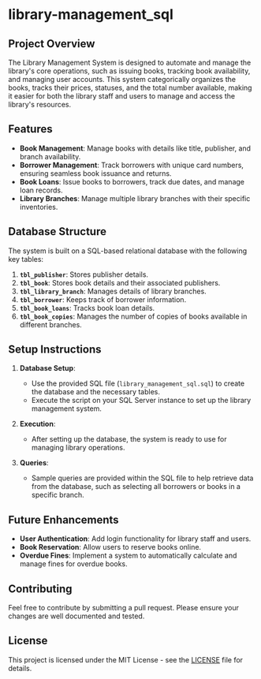 # library-management_sql

## Project Overview

The Library Management System is designed to automate and manage the library's core operations, such as issuing books, tracking book availability, and managing user accounts. This system categorically organizes the books, tracks their prices, statuses, and the total number available, making it easier for both the library staff and users to manage and access the library's resources.

## Features

- **Book Management**: Manage books with details like title, publisher, and branch availability.
- **Borrower Management**: Track borrowers with unique card numbers, ensuring seamless book issuance and returns.
- **Book Loans**: Issue books to borrowers, track due dates, and manage loan records.
- **Library Branches**: Manage multiple library branches with their specific inventories.

## Database Structure

The system is built on a SQL-based relational database with the following key tables:

1. **`tbl_publisher`**: Stores publisher details.
2. **`tbl_book`**: Stores book details and their associated publishers.
3. **`tbl_library_branch`**: Manages details of library branches.
4. **`tbl_borrower`**: Keeps track of borrower information.
5. **`tbl_book_loans`**: Tracks book loan details.
6. **`tbl_book_copies`**: Manages the number of copies of books available in different branches.

## Setup Instructions

1. **Database Setup**:
   - Use the provided SQL file (`library_management_sql.sql`) to create the database and the necessary tables.
   - Execute the script on your SQL Server instance to set up the library management system.

2. **Execution**:
   - After setting up the database, the system is ready to use for managing library operations.

3. **Queries**:
   - Sample queries are provided within the SQL file to help retrieve data from the database, such as selecting all borrowers or books in a specific branch.

## Future Enhancements

- **User Authentication**: Add login functionality for library staff and users.
- **Book Reservation**: Allow users to reserve books online.
- **Overdue Fines**: Implement a system to automatically calculate and manage fines for overdue books.

## Contributing

Feel free to contribute by submitting a pull request. Please ensure your changes are well documented and tested.

## License

This project is licensed under the MIT License - see the [LICENSE](LICENSE) file for details.
